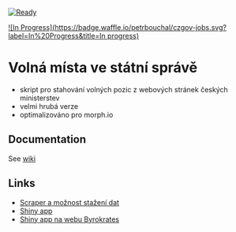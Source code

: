 [![Ready](https://badge.waffle.io/petrbouchal/czgov-jobs.svg?label=ready&title=Ready)](http://waffle.io/petrbouchal/czgov-jobs)

[![In Progress](https://badge.waffle.io/petrbouchal/czgov-jobs.svg?label=In%20Progress&title=In progress)](http://waffle.io/petrbouchal/czgov-jobs)

# Volná místa ve státní správě

- skript pro stahování volných pozic z webových stránek českých ministerstev
- velmi hrubá verze
- optimalizováno pro morph.io

## Documentation

See [wiki](https://github.com/petrbouchal/czgov-jobs/wiki/)

## Links

- [Scraper a možnost stažení dat](https://morph.io/petrbouchal/GovJobsCZ)
- [Shiny app](http://petrbouchal.shinyapps.io/czjobs)
- [Shiny app na webu Byrokrates](http://byrokrates.cz/praceprostat)




